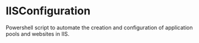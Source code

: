 # IISConfiguration
Powershell script to automate the creation and configuration of application pools and websites in IIS.
